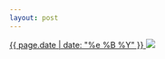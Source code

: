 ```yaml
---
layout: post
---
```


<p>
  <a href="/446">
    <time>{{ page.date | date: "%e %B %Y" }}</time>
    <img src="https://s3.amazonaws.com/life.aaronjgreenberg.com/446.jpg">
  </a>
  
</p>
